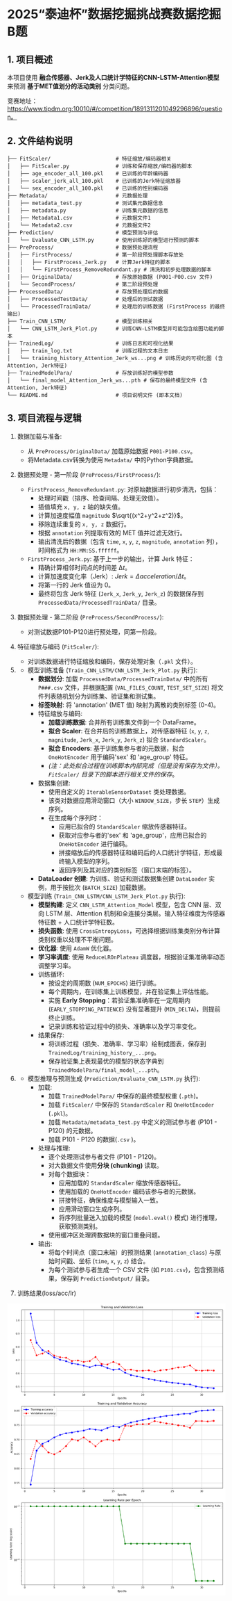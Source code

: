 # 2025“泰迪杯”数据挖掘挑战赛数据挖掘B题

## 1. 项目概述

本项目使用 **融合传感器、Jerk及人口统计学特征的CNN-LSTM-Attention模型** 来预测 **基于MET值划分的活动类别** 分类问题。

竞赛地址：https://www.tipdm.org:10010/#/competition/1891311201049296896/question。

## 2. 文件结构说明

```shell
├── FitScaler/                     # 特征缩放/编码器相关
│   ├── FitScaler.py               # 训练和保存缩放/编码器的脚本
│   ├── age_encoder_all_100.pkl    # 已训练的年龄编码器
│   ├── scaler_jerk_all_100.pkl    # 已训练的Jerk特征缩放器
│   └── sex_encoder_all_100.pkl    # 已训练的性别编码器
├── Metadata/                      # 元数据处理
│   ├── metadata_test.py           # 测试集元数据信息
│   ├── metadata.py                # 训练集元数据的信息
│   ├── Metadata1.csv              # 元数据文件1
│   └── Metadata2.csv              # 元数据文件2
├── Prediction/                    # 模型预测与评估
│   └── Evaluate_CNN_LSTM.py       # 使用训练好的模型进行预测的脚本
├── PreProcess/                    # 数据预处理流程
│   ├── FirstProcess/              # 第一阶段预处理脚本存放处
│   │   ├── FirstProcess_Jerk.py   # 计算Jerk特征的脚本
│   │   └── FirstProcess_RemoveRedundant.py # 清洗和初步处理数据的脚本
│   ├── OriginalData/              # 存放原始数据 (P001-P00.csv 文件)
│   └── SecondProcess/             # 第二阶段预处理
├── ProcessedData/                 # 存放预处理后的数据
│   ├── ProcessedTestData/         # 处理后的测试数据
│   └── ProcessedTrainData/        # 处理后的训练数据 (FirstProcess 的最终输出)
├── Train_CNN_LSTM/                # 模型训练相关
│   └── CNN_LSTM_Jerk_Plot.py      # 训练CNN-LSTM模型并可能包含绘图功能的脚本
├── TrainedLog/                    # 训练日志和可视化结果
│   ├── train_log.txt              # 训练过程的文本日志
│   └── training_history_Attention_Jerk_ws...png # 训练历史的可视化图 (含Attention, Jerk特征)
├── TrainedModelPara/              # 存放训练好的模型参数
│   └── final_model_Attention_Jerk_ws...pth # 保存的最终模型文件 (含Attention, Jerk特征)
└── README.md                      # 项目说明文件 (即本文档)
```

## 3. 项目流程与逻辑

1. 数据加载与准备:
	- 从 `PreProcess/OriginalData/` 加载原始数据 `P001-P100.csv`。
	- 将Metadata.csv转换为使用 `Metadata/` 中的Python字典数据。
2. 数据预处理 - 第一阶段 (`PreProcess/FirstProcess/`):
   - `FirstProcess_RemoveRedundant.py`: 对原始数据进行初步清洗，包括：
     - 处理时间戳（排序、检查间隔、处理无效值）。
     - 插值填充 `x, y, z` 轴的缺失值。
     - 计算加速度幅值 `magnitude` $\sqrt{(x^2+y^2+z^2)}$。
     - 移除连续重复的 `x, y, z` 数据行。
     - 根据 `annotation` 列提取有效的 MET 值并过滤无效行。
     - 输出清洗后的数据（包含 `time`, `x`, `y`, `z`, `magnitude`, `annotation` 列），时间格式为 `HH:MM:SS.ffffff`。
   - `FirstProcess_Jerk.py`: 基于上一步的输出，计算 Jerk 特征：
     - 精确计算相邻时间点的时间差 Δ*t*。
     - 计算加速度变化率（Jerk）: $Jerk=Δacceleration/Δt$。
     - 将第一行的 Jerk 值设为 0。
     - 最终将包含 Jerk 特征 (`Jerk_x`, `Jerk_y`, `Jerk_z`) 的数据保存到 `ProcessedData/ProcessedTrainData/` 目录。
3. 数据预处理 - 第二阶段 (`PreProcess/SecondProcess/`):
   - 对测试数据P101-P120进行预处理，同第一阶段。
4. 特征缩放与编码 (`FitScaler/`):
   - 对训练数据进行特征缩放和编码，保存处理对象（`.pkl` 文件）。
5. - 模型训练准备 (`Train_CNN_LSTM/CNN_LSTM_Jerk_Plot.py` 执行):
     - **数据划分**: 加载 `ProcessedData/ProcessedTrainData/` 中的所有 `P###.csv` 文件，并根据配置 (`VAL_FILES_COUNT`, `TEST_SET_SIZE`) 将文件列表随机划分为训练集、验证集和测试集。
     - **标签映射**: 将 'annotation' (MET 值) 映射为离散的类别标签 (0-4)。
     - 特征缩放与编码:
       - **加载训练数据**: 合并所有训练集文件到一个 DataFrame。
       - **拟合 Scaler**: 在合并后的训练数据上，对传感器特征 (`x`, `y`, `z`, `magnitude`, `Jerk_x`, `Jerk_y`, `Jerk_z`) 拟合 `StandardScaler`。
       - **拟合 Encoders**: 基于训练集参与者的元数据，拟合 `OneHotEncoder` 用于编码'sex' 和 'age_group' 特征。
       - *(注：此处拟合过程在训练脚本内部完成（但是没有保存为文件）。`FitScaler/` 目录下的脚本进行相关文件的保存*。
     - 数据集创建:
       - 使用自定义的 `IterableSensorDataset` 类处理数据。
       - 该类对数据应用滑动窗口（大小 `WINDOW_SIZE`，步长 `STEP`）生成序列。
       - 在生成每个序列时：
         - 应用已拟合的 `StandardScaler` 缩放传感器特征。
         - 获取对应参与者的'sex' 和 'age_group'，应用已拟合的 `OneHotEncoder` 进行编码。
         - 拼接缩放后的传感器特征和编码后的人口统计学特征，形成最终输入模型的序列。
         - 返回序列及其对应的类别标签（窗口末端的标签）。
     - **DataLoader 创建**: 为训练、验证和测试数据集创建 `DataLoader` 实例，用于按批次 (`BATCH_SIZE`) 加载数据。
   - 模型训练 (`Train_CNN_LSTM/CNN_LSTM_Jerk_Plot.py` 执行):
     - **模型构建**: 定义 `CNN_LSTM_Attention_Model` 模型，包含 CNN 层、双向 LSTM 层、Attention 机制和全连接分类层。输入特征维度为传感器特征数 + 人口统计学特征数。
     - **损失函数**: 使用 `CrossEntropyLoss`，可选择根据训练集类别分布计算类别权重以处理不平衡问题。
     - **优化器**: 使用 `AdamW` 优化器。
     - **学习率调度**: 使用 `ReduceLROnPlateau` 调度器，根据验证集准确率动态调整学习率。
     - 训练循环:
       - 按设定的周期数 (`NUM_EPOCHS`) 进行训练。
       - 每个周期内，在训练集上训练模型，并在验证集上评估性能。
       - 实施 **Early Stopping**：若验证集准确率在一定周期内 (`EARLY_STOPPING_PATIENCE`) 没有显著提升 (`MIN_DELTA`)，则提前终止训练。
       - 记录训练和验证过程中的损失、准确率以及学习率变化。
     - 结果保存:
       - 将训练过程（损失、准确率、学习率）绘制成图表，保存到 `TrainedLog/training_history_...png`。
       - 保存验证集上表现最优的模型的状态字典到 `TrainedModelPara/final_model_...pth`。
6. - 模型推理与预测生成 (`Prediction/Evaluate_CNN_LSTM.py` 执行):
     - 加载:
       - 加载 `TrainedModelPara/` 中保存的最终模型权重 (`.pth`)。
       - 加载 `FitScaler/` 中保存的 `StandardScaler` 和 `OneHotEncoder` (`.pkl`)。
       - 加载 `Metadata/metadata_test.py` 中定义的测试参与者 (P101 - P120) 的元数据。
       - 加载 P101 - P120 的数据(`.csv` )。
     - 处理与推理:
       - 逐个处理测试参与者文件 (P101 - P120)。
       - 对大数据文件使用**分块 (chunking)** 读取。
       - 对每个数据块：
         - 应用加载的 `StandardScaler` 缩放传感器特征。
         - 使用加载的 `OneHotEncoder` 编码该参与者的元数据。
         - 拼接特征，确保维度与模型输入一致。
         - 应用滑动窗口生成序列。
         - 将序列批量送入加载的模型 (`model.eval()` 模式) 进行推理，获取预测类别。
       - 使用缓冲区处理跨数据块的窗口重叠问题。
     - 输出:
       - 将每个时间点（窗口末端）的预测结果 (`annotation_class`) 与原始时间戳、坐标 (`time`, `x`, `y`, `z`) 结合。
       - 为每个测试参与者生成一个 CSV 文件 (如 `P101.csv`)，包含预测结果，保存到 `PredictionOutput/` 目录。

4. 训练结果(loss/acc/lr)

![training_history_Attention_Jerk_ws10000_st2500_bs32_cf64_ks5_lh128_L2](./TrainedLog/training_history_Attention_Jerk_ws10000_st2500_bs32_cf64_ks5_lh128_L2.png)
